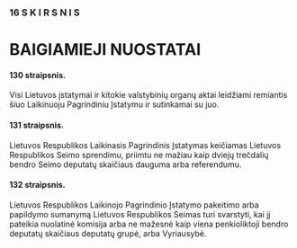 ### 16 S K I R S N I S

# BAIGIAMIEJI NUOSTATAI

#### 130 straipsnis.

Visi Lietuvos įstatymai ir kitokie valstybinių organų aktai leidžiami remiantis šiuo Laikinuoju Pagrindiniu Įstatymu ir sutinkamai su juo.

#### 131 straipsnis.

Lietuvos Respublikos Laikinasis Pagrindinis Įstatymas keičiamas Lietuvos Respublikos Seimo sprendimu, priimtu ne mažiau kaip dviejų trečdalių bendro Seimo deputatų skaičiaus dauguma arba referendumu.

#### 132 straipsnis.

Lietuvos Respublikos Laikinojo Pagrindinio Įstatymo pakeitimo arba papildymo sumanymą Lietuvos Respublikos Seimas turi svarstyti, kai jį pateikia nuolatinė komisija arba ne mažesnė kaip viena penkioliktoji bendro deputatų skaičiaus deputatų grupė, arba Vyriausybė.
